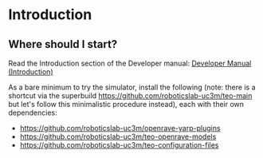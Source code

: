 # Introduction

## Where should I start?

Read the Introduction section of the Developer manual: [Developer Manual (Introduction)](http://robots.uc3m.es/gitbook-developer-manual/introduction.html)

As a bare minimum to try the simulator, install the following (note: there is a shortcut via the superbuild https://github.com/roboticslab-uc3m/teo-main but let's follow this minimalistic procedure instead), each with their own dependencies:
- https://github.com/roboticslab-uc3m/openrave-yarp-plugins
- https://github.com/roboticslab-uc3m/teo-openrave-models
- https://github.com/roboticslab-uc3m/teo-configuration-files
